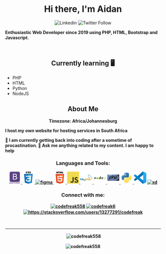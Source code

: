 <h1 align="center"><b>Hi there, I'm Aidan</b></h1>

<p align="center">
<img alt="Linkedin" src="https://img.shields.io/badge/LinkedIn-blue?style=for-the-badge&logo=linkedin&link=https://www.linkedin.com/in/aidan-taylor">
<img alt="Twitter Follow" src="https://img.shields.io/twitter/follow/codefreak6?label=Twitter&logo=Twitter&style=for-the-badge">
</p>

<p><b>Enthusiastic Web Developer since 2019 using PHP, HTML, Bootstrap and Javascript.</b></p>
<br />

<h2 align="center">Currently learning 🖥️</h2>

- PHP
- HTML
- Python
- NodeJS


<h2 align="center">About Me</h2>
<p align="center"><b>Timezone: Africa/Johannesburg<b/></p>

I host my own website for hosting services in South Africa

💪 I am currently getting back into coding after a sometime of procastination.
💬 Ask me anything related to my content. I am happy to help

<h3 align="center">Languages and Tools:</h3>
<p align="center"> <a href="https://getbootstrap.com" target="_blank"> <img src="https://raw.githubusercontent.com/devicons/devicon/master/icons/bootstrap/bootstrap-plain-wordmark.svg" alt="bootstrap" width="40" height="40"/> </a> <a href="https://www.w3schools.com/css/" target="_blank"> <img src="https://raw.githubusercontent.com/devicons/devicon/master/icons/css3/css3-original-wordmark.svg" alt="css3" width="40" height="40"/> </a> <a href="https://www.figma.com/" target="_blank"> <img src="https://www.vectorlogo.zone/logos/figma/figma-icon.svg" alt="figma" width="40" height="40"/> </a> <a href="https://www.w3.org/html/" target="_blank"> <img src="https://raw.githubusercontent.com/devicons/devicon/master/icons/html5/html5-original-wordmark.svg" alt="html5" width="40" height="40"/> </a> <a href="https://developer.mozilla.org/en-US/docs/Web/JavaScript" target="_blank"> <img src="https://raw.githubusercontent.com/devicons/devicon/master/icons/javascript/javascript-original.svg" alt="javascript" width="40" height="40"/> </a> <a href="https://www.mysql.com/" target="_blank"> <img src="https://raw.githubusercontent.com/devicons/devicon/master/icons/mysql/mysql-original-wordmark.svg" alt="mysql" width="40" height="40"/> </a> <a href="https://nodejs.org" target="_blank"> <img src="https://raw.githubusercontent.com/devicons/devicon/master/icons/nodejs/nodejs-original-wordmark.svg" alt="nodejs" width="40" height="40"/> </a> <a href="https://www.php.net" target="_blank"> <img src="https://raw.githubusercontent.com/devicons/devicon/master/icons/php/php-original.svg" alt="php" width="40" height="40"/> </a> <a href="https://www.python.org" target="_blank"> <img src="https://raw.githubusercontent.com/devicons/devicon/master/icons/python/python-original.svg" alt="python" width="40" height="40"/> </a> <img alt="Visual Studio Code" width="40px" src="https://raw.githubusercontent.com/github/explore/80688e429a7d4ef2fca1e82350fe8e3517d3494d/topics/visual-studio-code/visual-studio-code.png" /> <a href="https://www.adobe.com/products/xd.html" target="_blank"> <img src="https://cdn.worldvectorlogo.com/logos/adobe-xd.svg" alt="xd" width="40" height="40"/> </a> </p>

<h3 align="center">Connect with me:</h3>

<p align="center">
<a href="https://dev.to/codefreak558" target="blank"><img align="center" src="https://cdn.jsdelivr.net/npm/simple-icons@3.0.1/icons/dev-dot-to.svg" alt="codefreak558" height="30" width="40" /></a>
<a href="https://twitter.com/codefreak6" target="blank"><img align="center" src="https://raw.githubusercontent.com/rahuldkjain/github-profile-readme-generator/master/src/images/icons/Social/twitter.svg" alt="codefreak6" height="30" width="40" /></a>
<a href="https://stackoverflow.com/users/13277291/codefreak" target="blank"><img align="center" src="https://raw.githubusercontent.com/rahuldkjain/github-profile-readme-generator/master/src/images/icons/Social/stack-overflow.svg" alt="https://stackoverflow.com/users/13277291/codefreak" height="30" width="40" /></a>
</p>



<br />

-------------


<p align="center">&nbsp;<img align="center" src="https://github-readme-stats.vercel.app/api?username=codefreak558&show_icons=true&theme=dracula&locale=en" alt="codefreak558" /></p>

<p align="center"><img align="center" src="https://github-readme-stats.vercel.app/api/top-langs?username=codefreak558&show_icons=true&theme=dracula&locale=en&layout=compact" alt="codefreak558" /></p>
